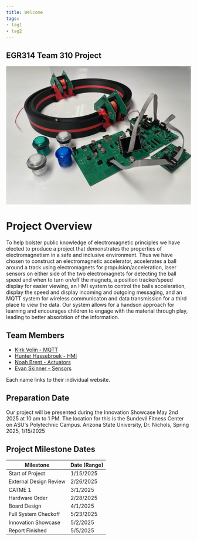 ```yaml
---
title: Welcome
tags:
- tag1
- tag2
---
```


## EGR314 Team 310 Project
![Final Design](https://github.com/ASU-EGR314-2025-S-310/ASU-EGR314-2025-S-310.github.io/blob/main/assets/Semi_Final_Project_Image.jpg?raw=true)

# Project Overview
To help bolster public knowledge of electromagnetic principles we have elected to produce a project that demonstrates the properties of electromagnetism in a safe and inclusive environment. Thus we have chosen to construct an electromagnetic accelerator, accelerates a ball around a track using electromagnets for propulsion/acceleration, laser sensors on either side of the two electromagnets for detecting the ball speed and when to turn on/off the magnets, a position tracker/speed display for easier viewing, an HMI system to control the balls acceleration, display the speed and display incoming and outgoing messaging, and an MQTT system for wireless communicaton and data transmission for a third place to view the data. Our system allows for a handson approach for learning and encourages children to engage with the material through play, leading to better absorbtion of the information. 

## Team Members

- [Kirk Volin - MQTT](https://kirkvolin.github.io/)
- [Hunter Hassebroek - HMI](https://khakisaturday.github.io/)
- [Noah Brent - Actuators](https://nbrentasu.github.io/NBrent/)
- [Evan Skinner - Sensors](https://eeskinn1.github.io/)

Each name links to their individual website.

## Preparation Date

Our project will be presented during the Innovation Showcase May 2nd 2025 at 10 am to 1 PM. The location for this is the Sundevil Fitness Center on ASU's Polytechnic Campus.
Arizona State University, Dr. Nichols, Spring 2025, 1/15/2025

## Project Milestone Dates

| Milestone                | Date (Range)       |
|--------------------------|--------------------|
| Start of Project   | 1/15/2025 |
| External Design Review | 2/26/2025  |
| CATME 1   | 3/1/2025  |
| Hardware Order  | 2/28/2025 |
| Board Design | 4/1/2025 |
| Full System Checkoff | 5/23/2025 |
| Innovation Showcase | 5/2/2025 |
| Report Finished | 5/5/2025 |
